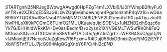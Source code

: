 $START$gnN25NRJagBWpwgAAwgd0HpPZgT4m1LXVbj6/iJ0iYWmpB2fkyFuOaYTR+e2XZRCqE558JG9LGvZOq6v6moewmjhr4PgdtonznhP4qVz1b+wO6aB9R5YTQQKAwIlSnNsq4YNhMjNMOTAt9D/FNP2tJ2remAcfR0zy4TiyzzkoRtNwPHLoXIi9kPCQmG6TUnfO21MUUKuateqJjojSOENLx1uNZNB2xlhSqzc6oYk7G/EHHhIdWRkKM+Dv0ssIEedm/D+x2ysn21XYVG8MLTWSufRK0h8FsQMGosuSIQv+kJTtOlQmVmS8VfmPTADc0o/g87JdZgrLz+WFXB4SuC/gpDj/NvIJMioxtjEtf7NccojVJuZgRew7R6Fzxm+R4lDuj056dxDBmixi2ooPjMQ2iEYF7XbW15Tnf7ULJ7jcG964MgQGgXnbY6P/Ci4hi2c$END$